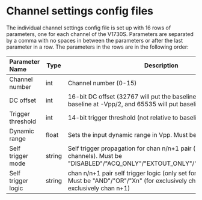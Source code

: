 # Channel settings config files

The individual channel settings config file is set up with 16 rows of parameters, one for each channel of the V1730S. Parameters are separated by a comma with no
spaces in between the parameters or after the last parameter in a row. The parameters in the rows are in the following order:

| Parameter Name | Type | Description |
|:---------------|------|-------------|
|Channel number  | int  | Channel number (0-15) |
| DC offset      | int  | 16-bit DC offset (32767 will put the baseline at 0V, 0 will put baseline at -Vpp/2, and 65535 will put baseline at +Vpp/2) |
| Trigger threshold | int | 14-bit trigger threshold (not relative to baseline) |
| Dynamic range     | float | Sets the input dynamic range in Vpp. Must be 0.5 or 2.0  |
| Self trigger mode | string | Self trigger propagation for chan n/n+1 pair (only set for even channels). Must be "DISABLED"/"ACQ_ONLY"/"EXTOUT_ONLY"/"ACQ_AND_EXTOUT"|
| Self trigger logic | string | chan n/n+1 pair self trigger logic (only set for even channels. Must be "AND"/"OR"/"Xn" (for exclusively chan n)/"Xn+1" (for exclusively chan n+1) |
